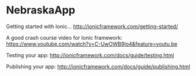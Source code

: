 # NebraskaApp

Getting started with Ionic...
http://ionicframework.com/getting-started/

A good crash course video for Ionic framework: https://www.youtube.com/watch?v=C-UwOWB9Io4&feature=youtu.be


Testing your app: http://ionicframework.com/docs/guide/testing.html

Publishing your app: http://ionicframework.com/docs/guide/publishing.html
